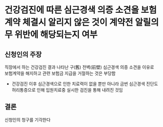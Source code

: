 # 건강검진에 따른 심근경색 의증 소견을 보험계약 체결시 알리지 않은 것이 계약전 알릴의무 위반에 해당되는지 여부

## 신청인의 주장

직장에서 하는 건강검진 결과 나타난 구(舊) 전벽(前壁) 심근경색 의증 소견을 이유로 보험계약을 해지하고 관련 보험금 지급을 거절하는 것은 부당함

* 건강검진 이후 심근경색으로 인한 치료력이 없을 뿐만 아니라 금번 심근경색 진단도 허리통증으로 인해 입원치료중 실시한 검진을 통해 내려진 것임

## 결론

신청인의 청구를 기각한다